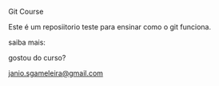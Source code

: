 Git Course

Este é um reposiitorio teste para ensinar como o git funciona.

saiba mais: 

gostou do curso? 

janio.sgameleira@gmail.com